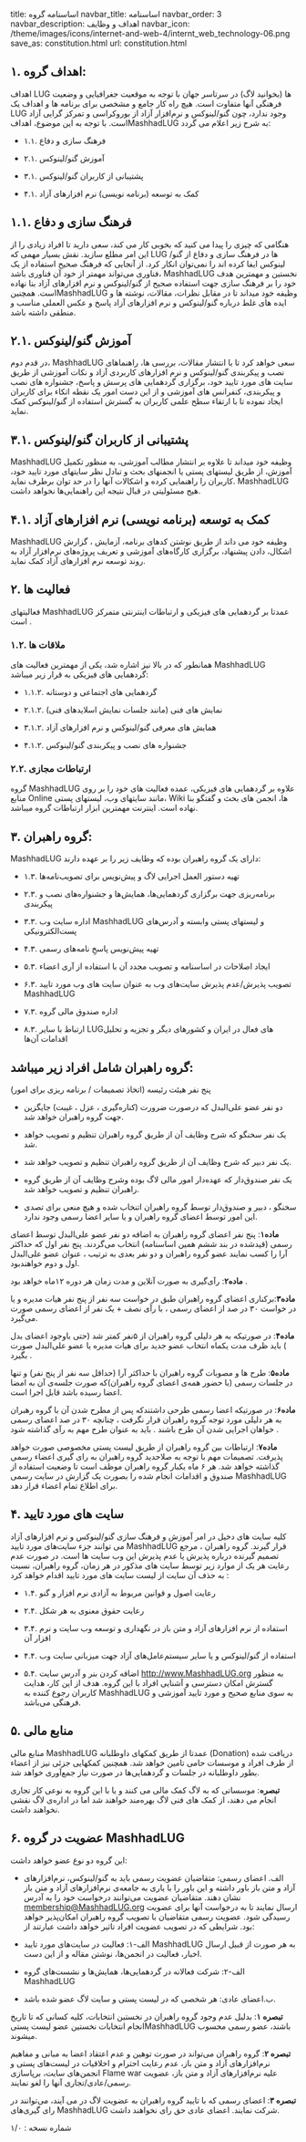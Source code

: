 title: اساسنامه گروه
navbar_title: اساسنامه
navbar_order: 3
navbar_description: اهداف و وظایف
navbar_icon: /theme/images/icons/internet-and-web-4/internt_web_technology-06.png
save_as: constitution.html
url: constitution.html
## ‍۱. اهداف گروه:

اهداف LUG ها (بخوانید لاگ) در سرتاسر جهان با توجه به موقعیت جغرافیایی و وضعیت فرهنگی آنها متفاوت است. هیچ راه کار جامع و مشخصی برای برنامه ها و اهداف یک LUG وجود ندارد، چون گنو/لینوکس و نرم‌افزار آزاد از بوروکراسی و تمرکز گرایی آزاد است. با توجه به این موضوع، اهدافMashhadLUG به شرح زیر اعلام می گردد:


* ۱.۱. فرهنگ سازی و دفاع

* ۲.۱. آموزش گنو/لینوکس

* ۳.۱. پشتیبانی از کاربران گنو/لینوکس

* ۴.۱. کمک به توسعه (برنامه نویسی) نرم افزارهای آزاد


## ۱.۱. فرهنگ سازی و دفاع

هنگامی که چیزی را پیدا می کنید که بخوبی کار می کند، سعی دارید تا افراد زیادی را از این امر مطلع سازید. نقش بسیار مهمی که LUG ها در فرهنگ سازی و دفاع از گنو/لینوکس ایفا کرده اند را نمی‌توان انکار کرد. از آنجایی که فرهنگ صحیح استفاده از یک فناوری می‌تواند مهمتر از خود آن فناوری باشد، MashhadLUG نخستین و مهمترین هدف خود را بر فرهنگ سازی جهت استفاده صحیح از گنو/لینوکس و نرم افزارهای آزاد بنا نهاده است. همچنینMashhadLUG وظیفه خود میداند تا در مقابل نظرات، مقالات، نوشته ها و ایده های غلط درباره گنو/لینوکس و نرم افزارهای آزاد پاسخ و عکس العملی مناسب و منطقی داشته باشد.

## ۲.۱. آموزش گنو/لینوکس

در قدم دوم، MashhadLUG سعی خواهد کرد تا با انتشار مقالات، بررسی ها، راهنماهای نصب و پیکربندی گنو/لینوکس و نرم افزارهای کاربردی آزاد و نکات آموزشی از طریق سایت های مورد تایید خود، برگزاری گردهمایی های پرسش و پاسخ، جشنواره های نصب و پیکربندی، کنفرانس های آموزشی و از این دست امور یک نقطه اتکاء برای کاربران ایجاد نموده تا با ارتقاء سطح علمی کاربران به گسترش استفاده از گنو/لینوکس کمک نماید.

## ۳.۱. پشتیبانی از کاربران گنو/لینوکس

MashhadLUG وظیفه خود میداند تا علاوه بر انتشار مطالب آموزشی، به منظور تکمیل آموزش، از طریق لیستهای پستی یا انجمنهای بحث و تبادل نظر سایتهای مورد تایید خود، کاربران را راهنمایی کرده و اشکالات آنها را در حد توان برطرف نماید. MashhadLUG هیج مسئولیتی در قبال نتیجه این راهنمایی‌ها نخواهد داشت.

## ۴.۱. کمک به توسعه (برنامه نویسی) نرم افزارهای آزاد

MashhadLUG وظیفه خود می داند از طریق نوشتن کدهای برنامه، آزمایش ، گزارش اشکال، دادن پیشنهاد، برگزاری کارگاه‌های آموزشی و تعریف پروژه‌های نرم‌افزار آزاد به روند توسعه نرم افزارهای آزاد کمک نماید.

## ۲. فعالیت ها

فعالیتهای MashhadLUG عمدتا بر گردهمایی های فیزیکی و ارتباطات اینترنتی متمرکز است .

### ۱.۲. ملاقات ها

همانطور که در بالا نیز اشاره شد، یکی از مهمترین فعالیت های MashhadLUG گردهمایی های فیزیکی به قرار زیر میباشد:


* ۱.۱.۲. گردهمایی های اجتماعی و دوستانه

* ۲.۱.۲. نمایش های فنی (مانند جلسات نمایش اسلایدهای فنی)

* ۳.۱.۲. همایش های معرفی گنو/لینوکس و نرم افزارهای آزاد

* ۴.۱.۲. جشنواره های نصب و پیکربندی گنو/لینوکس


### ۲.۲. ارتباطات مجازی

گروه MashhadLUG علاوه بر گردهمایی های فیزیکی، عمده فعالیت های خود را بر روی منابع Online مانند سایتهای وب، لیستهای پستی، Wiki ها، انجمن های بحث و گفتگو بنا نهاده است. اینترنت مهمترین ابزار ارتباطات گروه میباشد.

## ۳. گروه راهبران‌:

MashhadLUG دارای یک گروه راهبران بوده که وظایف زیر را بر عهده دارند:


* ۱.۳. تهیه دستور العمل اجرایی لاگ و پیش‌نویس برای تصویب‌نامه‌ها

* ۲.۳. برنامه‌ریزی جهت برگزاری گردهمایی‌ها، همایش‌ها و جشنواره‌های نصب و پیکربندی

* ۳.۳. اداره سایت وب MashhadLUG و لیستهای پستی وابسته و آدرس‌های پست‌الکترونیکی

* ۴.۳. تهیه پیش‌نویس پاسخِ نامه‌های رسمی

* ۵.۳. ایجاد اصلاحات در اساسنامه و تصویب مجدد آن با استفاده از آری اعضاء

* ۶.۳. تصویب پذیرش/عدم پذیرش سایت‌های وب به عنوان سایت های وب مورد تایید MashhadLUG

* ۷.۳. اداره صندوق مالی گروه

* ۸.۳. ارتباط با سایر LUG‌های فعال در ایران و کشورهای دیگر و تجزیه و تحلیل اقدامات آن‌ها


## گروه راهبران شامل افراد زیر میباشد:

پنج نفر هیئت رئیسه (اتخاذ تصمیمات / برنامه ریزی برای امور)


* دو نفر عضو علی‌البدل‌ که درصورت ضرورت (کناره‌گیری ، عزل ، غیبت) جایگزین جهت گروه راهبران خواهد شد.

* یک نفر سخنگو که شرح وظایف آن از طریق گروه راهبران تنظیم و تصویب خواهد شد‌‌‌‌.

* یک نفر دبیر که شرح وظایف آن از طریق گروه راهبران تنظیم و تصویب خواهد شد‌.

* یک نفر صندوق‌دار که عهده‌دار امور مالی لاگ بوده وشرح وظایف آن از طریق گروه راهبران تنظیم و تصویب خواهد شد‌.

* سخنگو ، دبیر و صندوق‌دار توسط گروه راهبران اتنخاب شده و هیچ منعی برای تصدی این امور توسط اعضای گروه راهبران و یا سایر اعضا رسمی وجود ندارد.


**ماده۱**: پنج نفر اعضای گروه راهبران به اضافه دو نفر عضو علی‌البدل توسط اعضای رسمی (قیدشده در بند ششم همین اساسنامه) انتخاب می‌گردند. پنج نفر اول که حداکثر آرا را کسب نمایند عضو گروه راهبران و دو نفر بعدی به ترتیب ، عنوان عضو علی‌البدل اول و دوم خواهندبود.


**ماده۲**: رآی‌گیری به صورت آنلاین و مدت زمان هر دوره ۱۲ماه خواهد بود .


**ماده۳**:برکناری اعضای گروه راهبران طبق در خواست سه نفر از پنج نفر هیات مدیره و یا در خواست ۳۰ در صد از اعضای رسمی ، با رآی نصف + یک نفر از اعضای رسمی صورت می‌گیرد‌.


**ماده۴**: در صورتیکه به هر دلیلی گروه راهبران از ۵نفر کمتر شد (حتی باوجود اعضای بدل ) باید ظرف مدت یکماه انتخاب عضو جدید برای هیات مدیره یا عضو علی‌البدل صورت بگیرد .


**ماده۵**: طرح ها و مصوبات گروه راهبران با حداکثر آرا (حداقل سه نفر از پنج نفر) و تنها در جلسات رسمی (با حضور همه‌ی اعضای گروه راهبران)که صورت جلسه‌ی آن به امضا اعضا رسیده باشد قابل اجرا است‌.


**ماده۶**: در صورتیکه اعضا رسمی طرحی داشتندکه پس از مطرح شدن آن با گروه رهبران به هر دلیلی مورد توجه گروه راهبران قرار نگرفت ، چنانچه ۳۰ در صد اعضای رسمی خواهان اجرایی شدن آن طرح باشند . باید به عنوان طرح مهم به رآی گذاشته شود .


**ماده۷**: ارتباطات بین گروه راهبران از طریق لیست پستی مخصوصی صورت خواهد پذیرفت. تصمیمات مهم با توجه به صلاحدید گروه راهبران به رای گیری اعضاء رسمی گذاشته خواهد شد. هر ۶ ماه یکبار گروه راهبران موظف است تا وضعیت استفاده از صندوق و اقدامات انجام شده را بصورت یک گزارش در سایت رسمی MashhadLUG برای اطلاع تمام اعضاء قرار دهد.


## ۴. سایت های مورد تایید

کلیه سایت های دخیل در امر آموزش و فرهنگ سازی گنو/لینوکس و نرم افزارهای آزاد می توانند جزء سایت‌های مورد تایید MashhadLUG قرار گیرند. گروه راهبران ، مرجع تصمیم گیرنده درباره پذیرش یا عدم پذیرش این وب سایت ها است. در صورت عدم رعایت هر یک از موارد زیر توسط سایت های مذکور در هر زمان، گروه راهبران، نسبت به حذف آن سایت از لیست سایت های مورد تایید اقدام خواهد کرد :


* ۱.۴. رعایت اصول و قوانین مربوط به آزادی نرم افزار و گنو

* ۲.۴. رعایت حقوق معنوی به هر شکل

* ۳.۴. استفاده از نرم افزارهای آزاد و متن باز در نگهداری و توسعه وب سایت و نرم افزار آن

* ۴.۴. استفاده از گنو/لینوکس و یا سایر سیستم‌عامل‌های آزاد جهت میزبانی سایت وب

* ۵.۴. اضافه کردن بنر و آدرس سایت http://www.MashhadLUG.org به منظور گسترش امکان دسترسی و آشنایی افراد با این گروه. هدف از این کار، هدایت کاربران رجوع کننده به MashhadLUG به سوی منابع صحیح و مورد تایید آموزشی و فرهنگی می‌باشد.


## ۵. منابع مالی

منابع مالی MashhadLUG عمدتا از طریق کمکهای داوطلبانه (Donation) دریافت شده از طرف افراد و موسسات حامی تامین خواهد شد. همچنین کمکهایی جزئی نیز از اعضاء بطور داوطلبانه در جلسات و گردهمایی‌ها در صورت نیاز جمع‌آوری خواهد شد.

**تبصره**: موسساتی که به لاگ کمک مالی می کنند و یا با این گروه به نوعی کار تجاری انجام می دهند، از کمک های فنی لاگ بهره‌مند خواهند شد اما در اداره‌ی لاگ نقشی نخواهند داشت.

## ۶. عضویت در گروه MashhadLUG

این گروه دو نوع عضو خواهد داشت:


* الف. اعضای رسمی: متقاضیان عضویت رسمی باید به گنو/لینوکس، نرم‌افزارهای آزاد و متن باز باور داشته و این باور را با یاری به جامعه‌ی نرم‌افزارهای آزاد و متن باز نشان دهند. متقاضیان عضویت می‌توانند درخواست خود را به آدرس membership@MashhadLUG.org ارسال نمایند تا به درخواست آنها برای عضویت رسیدگی شود. عضویت رسمی متقاضیان با تصویب گروه راهبران امکان‌پذیر خواهد بود. شرایطی که در تصویب عضویت افراد تاثیر خواهد داشت عبارتند از:

* الف-۱: فعالیت در سایت‌های مورد تایید MashhadLUG به هر صورت از قبیل ارسال اخبار، فعالیت در انجمن‌ها، نوشتن مقاله و از این دست.

* الف-۲: شرکت فعالانه در گردهمایی‌ها، همایش‌ها و نشست‌های گروه MashhadLUG

* ب.اعضای عادی: هر شخصی که در لیست پستی و سایت لاگ عضو شده باشد.


**تبصره ۱**: بدلیل عدم وجود گروه راهبران در نخستین انتخابات، کلیه کسانی که تا تاریخ انجام انتخابات نخستین عضو لیست پستیMashhadLUG باشند، عضو رسمی محسوب میشوند.


**تبصره ۲**: گروه راهبران می‌تواند در صورت توهین و عدم اعتقاد اعضا به مبانی و مفاهیم نرم‌افزارهای آزاد و متن باز، عدم رعایت احترام و اخلاقیات در لیست‌های پستی و انجمن‌های سایت، برپاسازی Flame war علیه نرم‌افزارهای آزاد و متن باز، عضویت رسمی/عادی/تجاری آنها را لغو نمایند.


**تبصره ۳**: اعضای رسمی که با تایید گروه راهبران به عضویت لاگ در می آیند، می‌توانند در رای گیری‌های MashhadLUG شرکت نمایند. اعضای عادی حق رای نخواهند داشت.


شماره نسخه : ۱/۰
